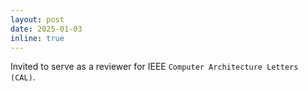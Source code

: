 ```yaml
---
layout: post
date: 2025-01-03
inline: true
---
```


Invited to serve as a reviewer for IEEE `Computer Architecture Letters (CAL)`.